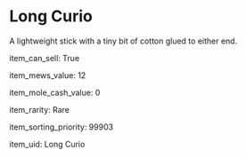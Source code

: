 # Long Curio

A lightweight stick with a tiny bit of cotton glued to either end.

item_can_sell: True

item_mews_value: 12

item_mole_cash_value: 0

item_rarity: Rare

item_sorting_priority: 99903

item_uid: Long Curio